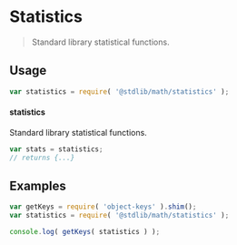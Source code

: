 # Statistics

> Standard library statistical functions.

<section class="usage">

## Usage

``` javascript
var statistics = require( '@stdlib/math/statistics' );
```

#### statistics

Standard library statistical functions.

``` javascript
var stats = statistics;
// returns {...}
```

</section>

<!-- /.usage -->


<section class="examples">

## Examples

<!-- TODO: better examples -->

``` javascript
var getKeys = require( 'object-keys' ).shim();
var statistics = require( '@stdlib/math/statistics' );

console.log( getKeys( statistics ) );
```

</section>

<!-- /.examples -->


<section class="links">

</section>

<!-- /.links -->
